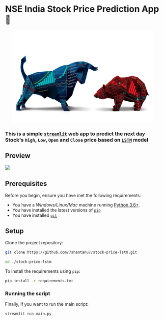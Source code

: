 # NSE India Stock Price Prediction App 🚀

<p align="center">
  <img width="460" height="300" src="data/stock-market.webp"> 
</p>

### This is a simple [`streamlit`](https://streamlit.io/) web app to predict the next day Stock's `High`, `Low`, `Open` and `Close` price based on [`LSTM`](https://en.wikipedia.org/wiki/Long_short-term_memory) model

## Preview
![](data/screen_recording.gif)

## Prerequisites

Before you begin, ensure you have met the following requirements:

* You have a _Windows/Linux/Mac_ machine running [Python 3.6+](https://www.python.org/).
* You have installed the latest versions of [`pip`](https://pip.pypa.io/en/stable/installing/)
* You have installed [`git`](https://git-scm.com/)

## Setup

Clone the project repository:
```bash
git clone https://github.com/7shantanu7/stock-price-lstm.git
```
```bash
cd ./stock-price-lstm
```
To install the requirements using `pip`:
```bash
pip install -r requirements.txt
```
### Running the script

Finally, if you want to run the main script:
```bash
streamlit run main.py
```
